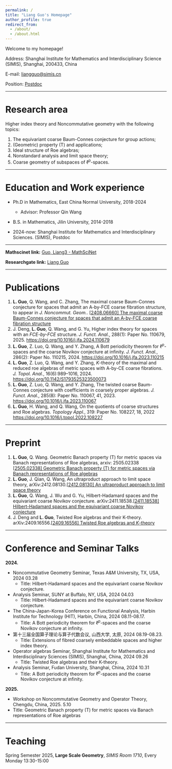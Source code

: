 ```yaml
---
permalink: /
title: "Liang Guo's Homepage"
author_profile: true
redirect_from: 
  - /about/
  - /about.html
---
```



Welcome to my homepage!

Address: Shanghai Institute for Mathematics and Interdisciplinary Science (SIMIS), Shanghai, 200433, China

E-mail: liangguo@simis.cn 

Position: [Postdoc](https://www.simis.cn/liang-guo/)

------

Research area
======
Higher index theory and Noncommutative geometry with the following topics:

 1. The equivariant coarse Baum-Connes conjecture for group actions;
 2. (Geometric) property (T) and applications;
 3. Ideal structure of Roe algebras;
 4. Nonstandard analysis and limit space theory;
 5. Coarse geometry of subspaces of $\ell^p$-spaces.

------



Education and Work experience
======

- Ph.D in Mathematics, East China Normal University, 2018-2024
  -  Advisor: Professor Qin Wang

- B.S. in Mathematics, Jilin University, 2014-2018

* 2024-now: Shanghai Institute for Mathematics and Interdisciplinary Sciences. (SIMIS), Postdoc



------



**Mathscinet link:** [Guo, Liang3 - MathSciNet](https://mathscinet.ams.org/mathscinet/author?authorId=1523762)

**Researchgate link:** [Liang Guo](https://www.researchgate.net/profile/Liang-Guo-32?ev=hdr_xprf)



------



# Publications

1. **L. Guo**, Q. Wang, and C. Zhang, The maximal coarse Baum-Connes conjecture for spaces that admit an A-by-FCE coarse fibration structure, to appear in *J. Noncommut. Geom.*. [[2408.06660\] The maximal coarse Baum-Connes conjecture for spaces that admit an A-by-FCE coarse fibration structure](https://arxiv.org/abs/2408.06660)
2. J. Deng, **L. Guo**, Q. Wang, and G. Yu, Higher index theory for spaces with an *FCE-by-FCE* structure. *J. Funct. Anal.*, 288(1): Paper No. 110679, 2025. https://doi.org/10.1016/j.jfa.2024.110679
2. **L. Guo**, Z. Luo, Q. Wang, and Y. Zhang, A Bott periodicity theorem for $\ell^p$-spaces and the coarse Novikov conjecture at infinity. *J. Funct. Anal.*, 286(2): Paper No. 110215, 2024. https://doi.org/10.1016/j.jfa.2023.110215
3. **L. Guo**, Z. Luo, Q. Wang, and Y. Zhang, $K$-theory of the maximal and reduced roe algebras of metric spaces with A-by-CE coarse fibrations. *J. Topol. Anal.*, 16(6):989–1016, 2024. https://doi.org/10.1142/S1793525323500073
4. **L. Guo**, Z. Luo, Q. Wang, and Y. Zhang, The twisted coarse Baum-Connes conjecture with coefficients in coarsely proper algebras. *J. Funct. Anal.*, 285(8): Paper No. 110067, 41, 2023. https://doi.org/10.1016/j.jfa.2023.110067
5. **L. Guo**, H. Wang, and Q. Wang, On the quotients of coarse structures and Roe algebras. *Topology Appl.*, 319: Paper No. 108227, 18, 2022 https://doi.org/10.1016/j.topol.2022.108227



------



Preprint
======

1. **L. Guo**, Q. Wang. Geometric Banach property (T) for metric spaces via Banach representations of Roe algebras, arxiv: 2505.02338 [[2505.02338\] Geometric Banach property (T) for metric spaces via Banach representations of Roe algebras](https://arxiv.org/abs/2505.02338)
2. **L. Guo**, J. Qian, Q. Wang, An ultraproduct approach to limit space theory, arXiv:2412.08130.[[2412.08130\] An ultraproduct approach to limit space theory](https://arxiv.org/abs/2412.08130)
3. **L. Guo**, Q. Wang, J. Wu and G. Yu, Hilbert-Hadamard spaces and the equivariant coarse Novikov conjecture. arXiv:2411.18538.[[2411.18538\] Hilbert-Hadamard spaces and the equivariant coarse Novikov conjecture](https://arxiv.org/abs/2411.18538)
4. J. Deng and **L. Guo**, Twisted Roe algebras and their K-theory. arXiv:2409.16556.[[2409.16556\] Twisted Roe algebras and $K$-theory](https://arxiv.org/abs/2409.16556)



------



Conference and Seminar Talks
======

**2024.**

- Noncommutative Geometry Seminar, Texas A&M University, TX, USA, 2024 03.28 
  - Title: Hilbert-Hadamard spaces and the equivariant coarse Novikov conjecture.
- Analysis Seminar, SUNY at Buffalo, NY, USA, 2024 04.03 
  - Title: Hilbert-Hadamard spaces and the equivariant coarse Novikov conjecture.
- The China-Japan-Korea Conference on Functional Analysis, Harbin Institute for Technology (HIT), Harbin, China, 2024 08.11-08.17. 
  - Title: A Bott periodicity theorem for $\ell^p$-spaces and the coarse Novikov conjecture at infinity.
- 第十三届全国算子理论与算子代数会议, 山西大学, 太原, 2024 08.19-08.23.
  - Title: Extensions of fibred coarsely embeddable spaces and higher index theory.
- Operator algebras Seminar, Shanghai Institute for Mathematics and Interdisciplinary Sciences (SIMIS), Shanghai, China, 2024 09.26
  - Title: Twisted Roe algebras and their K-theory.
- Analysis Seminar, Fudan University, Shanghai, China, 2024 10.31 
  - Title: A Bott periodicity theorem for $\ell^p$-spaces and the coarse Novikov conjecture at infinity.

**2025.**

 - Workshop on Noncommutative Geometry and Operator Theory, Chengdu, China, 2025. 5.10
  - Title: Geometric Banach property (T) for metric spaces via Banach representations of Roe algebras

  


------



Teaching
======

Spring Semester 2025, **Large Scale Geometry**, *SIMIS Room 1710*, Every Monday 13:30-15:00
